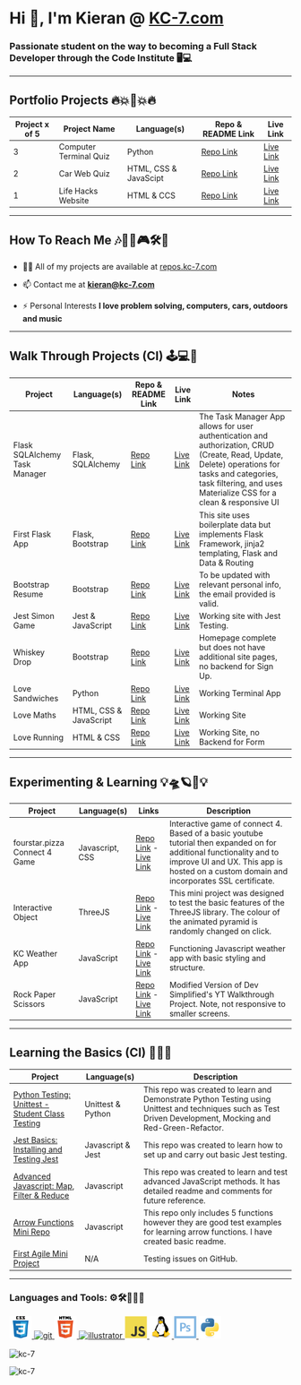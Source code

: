 # Hi 👋, I'm Kieran @ [KC-7.com](https://kc-7.com) 

### Passionate student on the way to becoming a Full Stack Developer through the Code Institute 🖥️💻

---

## Portfolio Projects 🔥💥💢💥🔥

| Project  x of 5 | Project Name | Language(s) | Repo & README Link | Live Link |
|---|---|---|---|---|
| 3 | Computer Terminal Quiz | Python | [Repo Link](https://github.com/KC-7/python-quiz) | [Live Link](https://kc-quiz.herokuapp.com/) |
| 2 | Car Web Quiz | HTML, CSS & JavaScipt | [Repo Link](https://github.com/KC-7/car-quiz) | [Live Link](https://kc-7.github.io/car-quiz/) |
| 1 | Life Hacks Website | HTML & CCS | [Repo Link](https://github.com/KC-7/life-hacks-v2) | [Live Link](https://kc-7.github.io/life-hacks-v2/index.html) |

---

## How To Reach Me 🎶🎵🎲🎮🛠️🚗

- 👨‍💻 All of my projects are available at [repos.kc-7.com](https://github.com/KC-7?tab=repositories)

- 📫 Contact me at **kieran@kc-7.com**

- ⚡ Personal Interests **I love problem solving, computers, cars, outdoors and music**

---

## Walk Through Projects (CI) 🕹️💻💾

| Project | Language(s) | Repo & README Link | Live Link | Notes |
|---|---|---|---|---|
| Flask SQLAlchemy Task Manager | Flask, SQLAlchemy | [Repo Link](https://github.com/KC-7/flask-sqlachemy-task-manager) | [Live Link](https://kc-task-manager.herokuapp.com/) | The Task Manager App allows for user authentication and authorization, CRUD (Create, Read, Update, Delete) operations for tasks and categories, task filtering, and uses Materialize CSS for a clean & responsive UI |
| First Flask App | Flask, Bootstrap | [Repo Link](https://github.com/KC-7/first-flask-app) | [Live Link](https://kc-flask-app.herokuapp.com/) | This site uses boilerplate data but implements Flask Framework, jinja2 templating, Flask and Data & Routing |
| Bootstrap Resume | Bootstrap | [Repo Link](https://github.com/KC-7/bootstrap-resume) | [Live Link](https://kc-7.github.io/bootstrap-resume/) | To be updated with relevant personal info, the email provided is valid. |
| Jest Simon Game | Jest & JavaScript | [Repo Link](https://github.com/KC-7/jest-simon-game) | [Live Link](https://kc-7.github.io/jest-simon-game/) | Working site with Jest Testing. |
| Whiskey Drop | Bootstrap | [Repo Link](https://github.com/KC-7/whiskey-drop) | [Live Link](https://kc-7.github.io/whiskey-drop/) | Homepage complete but does not have additional site pages, no backend for Sign Up. |
| Love Sandwiches | Python | [Repo Link](https://github.com/KC-7/love-sandwiches) | [Live Link](https://love-sandwiches-kc.herokuapp.com/) | Working Terminal App |
| Love Maths | HTML, CSS & JavaScript | [Repo Link](https://github.com/KC-7/love-maths) | [Live Link](https://kc-7.github.io/love-maths/) | Working Site |
| Love Running | HTML & CSS | [Repo Link](https://github.com/KC-7/love-running) | [Live Link](https://kc-7.github.io/love-running/) | Working Site, no Backend for Form |

---

## Experimenting & Learning 💡🛸🪐🚀💡

| Project | Language(s) | Links | Description |
| --- | --- | --- | --- |
| fourstar.pizza Connect 4 Game | Javascript, CSS | [Repo Link](https://github.com/KC-7/four-in-a-row) - [Live Link](https://fourstar.pizza/) | Interactive game of connect 4. Based of a basic youtube tutorial then expanded on for additional functionality and to improve UI and UX. This app is hosted on a custom domain and incorporates SSL certificate. |
| Interactive Object | ThreeJS | [Repo Link](https://github.com/KC-7/threejs-test) - [Live Link](https://kc-7.github.io/threejs-test/) | This mini project was designed to test the basic features of the ThreeJS library. The colour of the animated pyramid is randomly changed on click. |
| KC Weather App | JavaScript | [Repo Link](https://github.com/KC-7/kc-weather-app) - [Live Link](https://kc-7.github.io/kc-weather-app/) | Functioning Javascript weather app with basic styling and structure. |
| Rock Paper Scissors | JavaScript | [Repo Link](https://github.com/KC-7/rock-paper-scissors) - [Live Link](https://kc-7.github.io/rock-paper-scissors/) | Modified Version of Dev Simplified's YT Walkthrough Project. Note, not responsive to smaller screens. |

---

## Learning the Basics (CI) 🔧🔨🔩

| Project | Language(s) | Description |
| --- | --- | --- |
| [Python Testing: Unittest - Student Class Testing](https://github.com/KC-7/unittest-student-class) | Unittest & Python | This repo was created to learn and Demonstrate Python Testing using Unittest and techniques such as Test Driven Development, Mocking and Red-Green-Refactor. |
| [Jest Basics: Installing and Testing Jest](https://github.com/KC-7/jest-test) | Javascript & Jest | This repo was created to learn how to set up and carry out basic Jest testing. |
| [Advanced Javascript: Map, Filter & Reduce](https://github.com/KC-7/js-map-filter-reduce) | Javascript | This repo was created to learn and test advanced JavaScript methods. It has detailed readme and comments for future reference. |
| [Arrow Functions Mini Repo](https://github.com/KC-7/arrow-functions/blob/main/README.md) | Javascript | This repo only includes 5 functions however they are good test examples for learning arrow functions. I have created basic readme. |
| [First Agile Mini Project](https://github.com/KC-7/first-agile-project) | N/A | Testing issues on GitHub. |

---

### Languages and Tools: ⚙️🛠️🔩🔧🔨

<p align="left"> <a href="https://www.w3schools.com/css/" target="_blank" rel="noreferrer"> <img src="https://raw.githubusercontent.com/devicons/devicon/master/icons/css3/css3-original-wordmark.svg" alt="css3" width="40" height="40"/> </a> <a href="https://git-scm.com/" target="_blank" rel="noreferrer"> <img src="https://www.vectorlogo.zone/logos/git-scm/git-scm-icon.svg" alt="git" width="40" height="40"/> </a> <a href="https://www.w3.org/html/" target="_blank" rel="noreferrer"> <img src="https://raw.githubusercontent.com/devicons/devicon/master/icons/html5/html5-original-wordmark.svg" alt="html5" width="40" height="40"/> </a> <a href="https://www.adobe.com/in/products/illustrator.html" target="_blank" rel="noreferrer"> <img src="https://www.vectorlogo.zone/logos/adobe_illustrator/adobe_illustrator-icon.svg" alt="illustrator" width="40" height="40"/> </a> <a href="https://developer.mozilla.org/en-US/docs/Web/JavaScript" target="_blank" rel="noreferrer"> <img src="https://raw.githubusercontent.com/devicons/devicon/master/icons/javascript/javascript-original.svg" alt="javascript" width="40" height="40"/> </a> <a href="https://www.linux.org/" target="_blank" rel="noreferrer"> <img src="https://raw.githubusercontent.com/devicons/devicon/master/icons/linux/linux-original.svg" alt="linux" width="40" height="40"/> </a> <a href="https://www.photoshop.com/en" target="_blank" rel="noreferrer"> <img src="https://raw.githubusercontent.com/devicons/devicon/master/icons/photoshop/photoshop-line.svg" alt="photoshop" width="40" height="40"/> </a> <a href="https://www.python.org" target="_blank" rel="noreferrer"> <img src="https://raw.githubusercontent.com/devicons/devicon/master/icons/python/python-original.svg" alt="python" width="40" height="40"/> </a> </p>

<p><img align="center" src="https://github-readme-streak-stats.herokuapp.com/?user=kc-7&" alt="kc-7" /></p>

<img src="https://komarev.com/ghpvc/?username=kc-7&label=Profile%20views&color=0e75b6&style=flat" alt="kc-7" /> 
